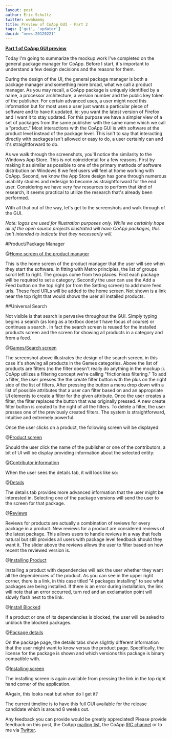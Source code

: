 ```yaml
---
layout: post
author: Eric Schultz
twitter: wwahammy
title: Preview of CoApp GUI - Part 2
tags: ['gui', 'updater']
docid: "news:20120221"
---
```

**[Part 1 of CoApp GUI preview](http://coapp.org/news/2012-02-17-Preview-of-CoApp-GUI---Part-1.html)**

Today I'm going to summarize the mockup work I've completed on the general package manager for CoApp. Before I start, it's important to understand a few design decisions and the reasons for them.

During the design of the UI, the general package manager is both a package manager and something more broad, what we call a product manager. As you may recall, a CoApp package is uniquely identified by a name, a processor architecture, a version number and the public key token of the publisher. For certain advanced uses, a user might need this information but for most uses a user just wants a particular piece of software and to have it updated, ie: you want the latest version of Firefox and I want it to stay updated. For this purpose we have a simpler view of a set of packages from the same publisher with the same name which we call a "product." Most interactions with the CoApp GUI is with software at the product level instead of the package level. This isn't to say that interacting directly with packages isn't allowed or easy to do, a user certainly can and it's straightforward to do. 

As we walk through the screenshots, you'll notice the similarity to the Windows App Store. This is not coincidental for a few reasons. First by making it as similar as possible to one of the primary methods of software distribution on Windows 8 we feel users will feel at home working with CoApp. Second, we know the App Store design has gone through numerous usability studies and redesign to become as straightforward for the end user. Considering we have very few resources to perform that kind of research, it seems practical to utilize the research that's already been performed.

With all that out of the way, let's get to the screenshots and walk through of the GUI.

*Note: logos are used for illustration purposes only. While we certainly hope all of the open source projects illustrated will have CoApp packages, this isn't intended to indicate that they necessarily will.*

#Product/Package Manager

@[Home screen of the product manager](/images/blog/guipreview/homepage.png)

This is the home screen of the product manager that the user will see when they start the software. In fitting with Metro principles, the list of groups scroll left to right. The groups come from two places. First each package will be required to set a category. Secondly the user can use the Add a Feed button on the top right (or from the Setting screen) to add more feed urls. These feed URLs will be added to the home screen. Not shown is a link near the top right that would shows the user all installed products.

##Universal Search

Not visible is that search is pervasive throughout the GUI. Simply typing begins a search (as long as a textbox doesn't have focus of course) or continues a search . In fact the search screen is reused for the installed products screen and the screen for showing all products in a category and from a feed.

@[Games/Search screen](/images/blog/guipreview/games.png)

The screenshot above illustrates the design of the search screen, in this case it's showing all products in the Games categories. Above the list of products are filters (no the filter doesn't really do anything in the mockup :). CoApp utilizes a filtering concept we're calling "frictionless filtering." To add a filter, the user presses the the create filter button with the plus on the right side of the list of filters. After pressing the button a menu drop down with a list of possible attributes that a user can filter based on and an appropriate UI elements to create a filter for the given attribute. Once the user creates a filter, the filter replaces the button that was originally pressed. A new create filter button is created to the right of all the filters. To delete a filter, the user presses one of the previously created filters. The system is straightforward, intuitive and extremely powerful.

Once the user clicks on a product, the following screen will be displayed:

@[Product screen](/images/blog/guipreview/product.png)

Should the user click the name of the publisher or one of the contributors, a bit of UI will be display providing information about the selected entity:

@[Contributor information](/images/blog/guipreview/contributor.png)

When the user sees the details tab, it will look like so:

@[Details](/images/blog/guipreview/productdetails.png)

The details tab provides more advanced information that the user might be interested in. Selecting one of the package versions will send the user to the screen for that package.

@[Reviews](/images/blog/guipreview/productreviews.png)

Reviews for products are actually a combination of reviews for every package in a product. New reviews for a product are considered reviews of the latest package. This allows users to handle reviews in a way that feels natural but still provides all users with package level feedback should they want it. The slider above the reviews allows the user to filter based on how recent the reviewed version is.

@[Installing Product](/images/blog/guipreview/installpopup.png)

Installing a product with dependencies will ask the user whether they want all the dependencies of the product. As you can see in the upper right corner, there is a link, in this case titled "4 packages installing"  to see what packages are being installed. If there is an error during installation, the link will note that an error occurred, turn red and an exclamation point will slowly flash next to the link.

@[Install Blocked](/images/blog/guipreview/installblocked.png)

If a product or one of its dependencies is blocked, the user will be asked to unblock the blocked packages.

@[Package details](/images/blog/guipreview/packagedetails.png)

On the package page, the details tabs show slightly different information that the user might want to know versus the product page. Specifically, the license for the package is shown and which versions this package is binary compatible with.

@[Installing screen](/images/blog/guipreview/installing.png)

The installing screen is again available from pressing the link in the top right hand corner of the application.

#Again, this looks neat but when do I get it?

The current timeline is to have this full GUI available for the release candidate which is around 8 weeks out.

Any feedback you can provide would be greatly appreciated! Please provide feedback on this post, the CoApp [mailing list](https://launchpad.net/~coapp-developers), the CoApp [IRC channel](http://coapp.org/developers/irc.html) or to me via [Twitter](https://twitter.com/wwahammy).
